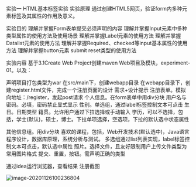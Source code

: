 实验一 HTML基本标签实验
实验原理
通过创建HTML5网页，验证form内多种元素标签及其属性的作用及意义。

实验目的
理解并掌握Form表单提交必须声明的内容
理解并掌握Input元素中多种类型属性的使用方法及使用场景
理解并掌握Label元素的使用方法
理解并掌握Datalist元素的使用方法
理解并掌握Required、checked等input基本属性的使用方法
理解并掌握button元素 submit reset类型的使用方法

实验内容
基于3.1Create Web Project创建maven Web项目及模块，experiment-01。以及：

声明项目打包类型为war
在src/main下，创建webapp目录
在webapp目录下，创建register.html文件，完成一个注册页面的设计
需求+设计提示
注册表单。模拟向地址：/register，发起post请求
个人信息。在form表单中用div分块
用户名与密码。必填，密码禁止显式显示
性别。单选组，通过label标签控制文本可点击
生日。日期类型
籍贯。允许用户通过下拉选择或手动输入
学历，可以不选择，包括，学士(默认)，硕士，博士。下拉单项选择，空选项，下拉的默认选中状态属性

其他信息组。用div分块
喜欢的课程，包括，Web开发技术(默认选中)，Java语言程序设计，数据库原理，系统分析与测试。 多选组通过list列表实现，label标签控制文本可点击，默认选中属性
照片。选择文件，且友好限制用户上传文件类型为常用图片格式
提交、重置，按钮。需声明正确的类型

通过idea运行浏览器，查看结果
注册截图

![image-20201126100236804](https://gitee.com/wenbinai/picture-bed-1/raw/master/imgs/20201126100244.png)